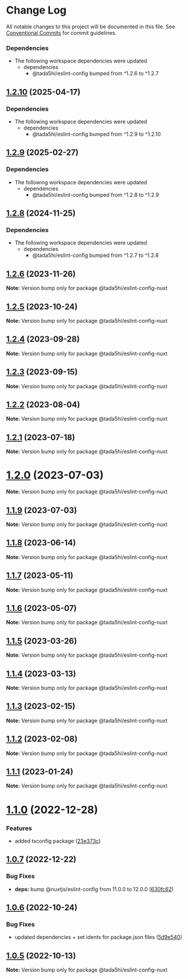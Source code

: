 # Change Log

All notable changes to this project will be documented in this file.
See [Conventional Commits](https://conventionalcommits.org) for commit guidelines.

### Dependencies

* The following workspace dependencies were updated
  * dependencies
    * @tada5hi/eslint-config bumped from ^1.2.6 to ^1.2.7

## [1.2.10](https://github.com/tada5hi/javascript/compare/eslint-config-nuxt-v1.2.9...eslint-config-nuxt-v1.2.10) (2025-04-17)


### Dependencies

* The following workspace dependencies were updated
  * dependencies
    * @tada5hi/eslint-config bumped from ^1.2.9 to ^1.2.10

## [1.2.9](https://github.com/tada5hi/javascript/compare/eslint-config-nuxt-v1.2.8...eslint-config-nuxt-v1.2.9) (2025-02-27)


### Dependencies

* The following workspace dependencies were updated
  * dependencies
    * @tada5hi/eslint-config bumped from ^1.2.8 to ^1.2.9

## [1.2.8](https://github.com/tada5hi/javascript/compare/eslint-config-nuxt-v1.2.7...eslint-config-nuxt-v1.2.8) (2024-11-25)


### Dependencies

* The following workspace dependencies were updated
  * dependencies
    * @tada5hi/eslint-config bumped from ^1.2.7 to ^1.2.8

## [1.2.6](https://github.com/tada5hi/javascript/compare/@tada5hi/eslint-config-nuxt@1.2.5...@tada5hi/eslint-config-nuxt@1.2.6) (2023-11-26)

**Note:** Version bump only for package @tada5hi/eslint-config-nuxt





## [1.2.5](https://github.com/tada5hi/javascript/compare/@tada5hi/eslint-config-nuxt@1.2.4...@tada5hi/eslint-config-nuxt@1.2.5) (2023-10-24)

**Note:** Version bump only for package @tada5hi/eslint-config-nuxt





## [1.2.4](https://github.com/tada5hi/javascript/compare/@tada5hi/eslint-config-nuxt@1.2.3...@tada5hi/eslint-config-nuxt@1.2.4) (2023-09-28)

**Note:** Version bump only for package @tada5hi/eslint-config-nuxt





## [1.2.3](https://github.com/tada5hi/javascript/compare/@tada5hi/eslint-config-nuxt@1.2.2...@tada5hi/eslint-config-nuxt@1.2.3) (2023-09-15)

**Note:** Version bump only for package @tada5hi/eslint-config-nuxt





## [1.2.2](https://github.com/tada5hi/javascript/compare/@tada5hi/eslint-config-nuxt@1.2.1...@tada5hi/eslint-config-nuxt@1.2.2) (2023-08-04)

**Note:** Version bump only for package @tada5hi/eslint-config-nuxt





## [1.2.1](https://github.com/tada5hi/javascript/compare/@tada5hi/eslint-config-nuxt@1.2.0...@tada5hi/eslint-config-nuxt@1.2.1) (2023-07-18)

**Note:** Version bump only for package @tada5hi/eslint-config-nuxt





# [1.2.0](https://github.com/tada5hi/javascript/compare/@tada5hi/eslint-config-nuxt@1.1.9...@tada5hi/eslint-config-nuxt@1.2.0) (2023-07-03)

**Note:** Version bump only for package @tada5hi/eslint-config-nuxt





## [1.1.9](https://github.com/tada5hi/javascript/compare/@tada5hi/eslint-config-nuxt@1.1.8...@tada5hi/eslint-config-nuxt@1.1.9) (2023-07-03)

**Note:** Version bump only for package @tada5hi/eslint-config-nuxt





## [1.1.8](https://github.com/tada5hi/javascript/compare/@tada5hi/eslint-config-nuxt@1.1.7...@tada5hi/eslint-config-nuxt@1.1.8) (2023-06-14)

**Note:** Version bump only for package @tada5hi/eslint-config-nuxt





## [1.1.7](https://github.com/tada5hi/javascript/compare/@tada5hi/eslint-config-nuxt@1.1.6...@tada5hi/eslint-config-nuxt@1.1.7) (2023-05-11)

**Note:** Version bump only for package @tada5hi/eslint-config-nuxt





## [1.1.6](https://github.com/tada5hi/javascript/compare/@tada5hi/eslint-config-nuxt@1.1.5...@tada5hi/eslint-config-nuxt@1.1.6) (2023-05-07)

**Note:** Version bump only for package @tada5hi/eslint-config-nuxt





## [1.1.5](https://github.com/tada5hi/javascript/compare/@tada5hi/eslint-config-nuxt@1.1.4...@tada5hi/eslint-config-nuxt@1.1.5) (2023-03-26)

**Note:** Version bump only for package @tada5hi/eslint-config-nuxt





## [1.1.4](https://github.com/tada5hi/javascript/compare/@tada5hi/eslint-config-nuxt@1.1.3...@tada5hi/eslint-config-nuxt@1.1.4) (2023-03-13)

**Note:** Version bump only for package @tada5hi/eslint-config-nuxt





## [1.1.3](https://github.com/tada5hi/javascript/compare/@tada5hi/eslint-config-nuxt@1.1.2...@tada5hi/eslint-config-nuxt@1.1.3) (2023-02-15)

**Note:** Version bump only for package @tada5hi/eslint-config-nuxt





## [1.1.2](https://github.com/tada5hi/javascript/compare/@tada5hi/eslint-config-nuxt@1.1.1...@tada5hi/eslint-config-nuxt@1.1.2) (2023-02-08)

**Note:** Version bump only for package @tada5hi/eslint-config-nuxt





## [1.1.1](https://github.com/tada5hi/javascript/compare/@tada5hi/eslint-config-nuxt@1.1.0...@tada5hi/eslint-config-nuxt@1.1.1) (2023-01-24)

**Note:** Version bump only for package @tada5hi/eslint-config-nuxt





# [1.1.0](https://github.com/tada5hi/javascript/compare/@tada5hi/eslint-config-nuxt@1.0.7...@tada5hi/eslint-config-nuxt@1.1.0) (2022-12-28)


### Features

* added tsconfig package ([23e373c](https://github.com/tada5hi/javascript/commit/23e373ce7eaaa63f977f09f789c57811f2d61c43))





## [1.0.7](https://github.com/tada5hi/javascript/compare/@tada5hi/eslint-config-nuxt@1.0.6...@tada5hi/eslint-config-nuxt@1.0.7) (2022-12-22)


### Bug Fixes

* **deps:** bump @nuxtjs/eslint-config from 11.0.0 to 12.0.0 ([630fc62](https://github.com/tada5hi/javascript/commit/630fc624130aa71eef28f71e1b18e772c62bb1b9))





## [1.0.6](https://github.com/tada5hi/javascript/compare/@tada5hi/eslint-config-nuxt@1.0.5...@tada5hi/eslint-config-nuxt@1.0.6) (2022-10-24)

### Bug Fixes

- updated dependencies + set idents for package.json files ([5d9e540](https://github.com/tada5hi/javascript/commit/5d9e540ea7e032194cfd913f7345d6ae7abe315e))

## [1.0.5](https://github.com/tada5hi/javascript/compare/@tada5hi/eslint-config-nuxt@1.0.4...@tada5hi/eslint-config-nuxt@1.0.5) (2022-10-13)

**Note:** Version bump only for package @tada5hi/eslint-config-nuxt
